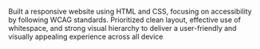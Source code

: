Built a responsive website using HTML and CSS, focusing on accessibility by following WCAG standards. Prioritized clean layout, effective use of whitespace, and strong visual hierarchy to deliver a user-friendly and visually appealing experience across all device
